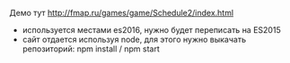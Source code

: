 Демо тут http://fmap.ru/games/game/Schedule2/index.html


 - используется местами es2016, нужно будет переписать на ES2015
 - сайт отдается используя node, для этого нужно выкачать репозиторий:
  npm install / npm start
